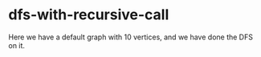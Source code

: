 # dfs-with-recursive-call
Here we have a default graph with 10 vertices, and we have done the DFS on it.
